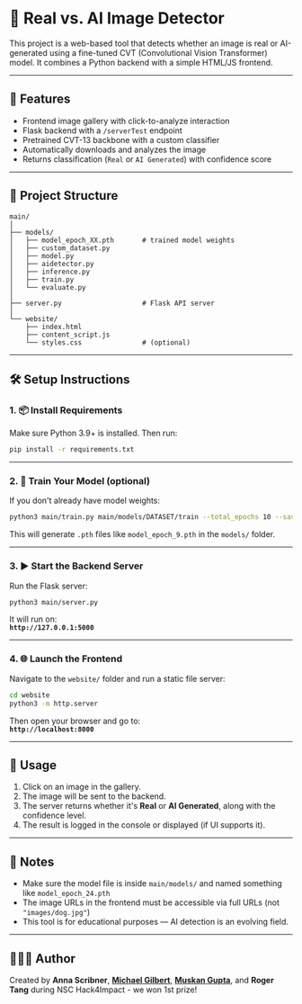 # 🧠 Real vs. AI Image Detector

This project is a web-based tool that detects whether an image is real or AI-generated using a fine-tuned CVT (Convolutional Vision Transformer) model. It combines a Python backend with a simple HTML/JS frontend.

---

## 🚀 Features

- Frontend image gallery with click-to-analyze interaction
- Flask backend with a `/serverTest` endpoint
- Pretrained CVT-13 backbone with a custom classifier
- Automatically downloads and analyzes the image
- Returns classification (`Real` or `AI Generated`) with confidence score

---

## 📁 Project Structure

```
main/
│
├── models/
│   ├── model_epoch_XX.pth       # trained model weights
│   ├── custom_dataset.py
│   ├── model.py
│   ├── aidetector.py
│   ├── inference.py
│   ├── train.py
│   └── evaluate.py
│
├── server.py                    # Flask API server
│
└── website/
    ├── index.html
    ├── content_script.js
    └── styles.css               # (optional)
```

---

## 🛠️ Setup Instructions

### 1. 📦 Install Requirements

Make sure Python 3.9+ is installed. Then run:

```bash
pip install -r requirements.txt
```

---

### 2. 🧠 Train Your Model (optional)

If you don't already have model weights:

```bash
python3 main/train.py main/models/DATASET/train --total_epochs 10 --save_path main/models
```

This will generate `.pth` files like `model_epoch_9.pth` in the `models/` folder.

---

### 3. ▶️ Start the Backend Server

Run the Flask server:

```bash
python3 main/server.py
```

It will run on:  
**`http://127.0.0.1:5000`**

---

### 4. 🌐 Launch the Frontend

Navigate to the `website/` folder and run a static file server:

```bash
cd website
python3 -m http.server
```

Then open your browser and go to:  
**`http://localhost:8000`**

---

## 📸 Usage

1. Click on an image in the gallery.
2. The image will be sent to the backend.
3. The server returns whether it's **Real** or **AI Generated**, along with the confidence level.
4. The result is logged in the console or displayed (if UI supports it).

---

## 📌 Notes

- Make sure the model file is inside `main/models/` and named something like `model_epoch_24.pth`
- The image URLs in the frontend must be accessible via full URLs (not `"images/dog.jpg"`)
- This tool is for educational purposes — AI detection is an evolving field.

---

## 👩🏻‍💻 Author

Created by **Anna Scribner**, **[Michael Gilbert](github.com/mjgilbert20)**, **[Muskan Gupta](https://github.com/gmuskan95)**, and **Roger Tang** during NSC Hack4Impact - we won 1st prize!
